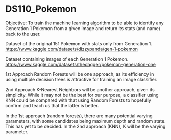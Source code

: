 # DS110_Pokemon

Objective: To train the machine learning algorithm to be able to identify any Generation 1 Pokemon from a given image and return its stats (and name) back to the user.

Dataset of the original 151 Pokemon with stats only from Generation 1.
https://www.kaggle.com/datasets/dizzypanda/gen-1-pokemon

Dataset containing images of each Generation 1 Pokemon.
https://www.kaggle.com/datasets/thedagger/pokemon-generation-one

1st Approach
Random Forests will be one approach, as its efficiency in using multiple decision trees is attractive for training an image classifier.

2nd Approach
K-Nearest Neighbors will be another approach, given its simplicity. While it may not be the best for our purpose, a classifier using KNN could be compared with that using Random Forests to hopefully confirm and teach us that the latter is better.

In the 1st approach (random forests), there are many potential varying parameters, with some candidates being maximum depth and random state. This has yet to be decided. In the 2nd approach (KNN), K will be the varying parameter.


